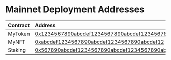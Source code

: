 # Mainnet Deployment Addresses

| Contract | Address                                                                                                               | Last Update |
| :------- | :-------------------------------------------------------------------------------------------------------------------- | ----------: |
| MyToken | [0x1234567890abcdef1234567890abcdef12345678](https://basescan.org/address/0x1234567890abcdef1234567890abcdef12345678) | 01/01/2024 |
| MyNFT | [0xabcdef1234567890abcdef1234567890abcdef12](https://basescan.org/address/0xabcdef1234567890abcdef1234567890abcdef12) | 02/01/2024 |
| Staking | [0x567890abcdef1234567890abcdef1234567890ab](https://basescan.org/address/0x567890abcdef1234567890abcdef1234567890ab) | 03/01/2024 |

